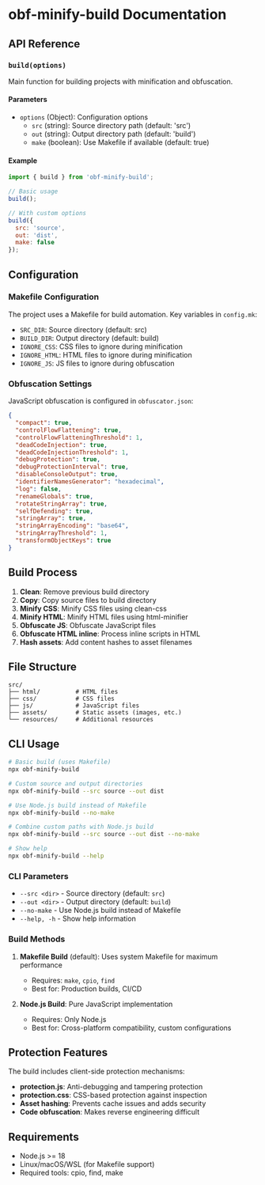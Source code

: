 # obf-minify-build Documentation

## API Reference

### `build(options)`

Main function for building projects with minification and obfuscation.

#### Parameters

- `options` (Object): Configuration options
  - `src` (string): Source directory path (default: 'src')
  - `out` (string): Output directory path (default: 'build')
  - `make` (boolean): Use Makefile if available (default: true)

#### Example

```javascript
import { build } from 'obf-minify-build';

// Basic usage
build();

// With custom options
build({
  src: 'source',
  out: 'dist',
  make: false
});
```

## Configuration

### Makefile Configuration

The project uses a Makefile for build automation. Key variables in `config.mk`:

- `SRC_DIR`: Source directory (default: src)
- `BUILD_DIR`: Output directory (default: build)
- `IGNORE_CSS`: CSS files to ignore during minification
- `IGNORE_HTML`: HTML files to ignore during minification
- `IGNORE_JS`: JS files to ignore during obfuscation

### Obfuscation Settings

JavaScript obfuscation is configured in `obfuscator.json`:

```json
{
  "compact": true,
  "controlFlowFlattening": true,
  "controlFlowFlatteningThreshold": 1,
  "deadCodeInjection": true,
  "deadCodeInjectionThreshold": 1,
  "debugProtection": true,
  "debugProtectionInterval": true,
  "disableConsoleOutput": true,
  "identifierNamesGenerator": "hexadecimal",
  "log": false,
  "renameGlobals": true,
  "rotateStringArray": true,
  "selfDefending": true,
  "stringArray": true,
  "stringArrayEncoding": "base64",
  "stringArrayThreshold": 1,
  "transformObjectKeys": true
}
```

## Build Process

1. **Clean**: Remove previous build directory
2. **Copy**: Copy source files to build directory
3. **Minify CSS**: Minify CSS files using clean-css
4. **Minify HTML**: Minify HTML files using html-minifier
5. **Obfuscate JS**: Obfuscate JavaScript files
6. **Obfuscate HTML inline**: Process inline scripts in HTML
7. **Hash assets**: Add content hashes to asset filenames

## File Structure

```
src/
├── html/          # HTML files
├── css/           # CSS files
├── js/            # JavaScript files
├── assets/        # Static assets (images, etc.)
└── resources/     # Additional resources
```

## CLI Usage

```bash
# Basic build (uses Makefile)
npx obf-minify-build

# Custom source and output directories
npx obf-minify-build --src source --out dist

# Use Node.js build instead of Makefile
npx obf-minify-build --no-make

# Combine custom paths with Node.js build
npx obf-minify-build --src source --out dist --no-make

# Show help
npx obf-minify-build --help
```

### CLI Parameters

- `--src <dir>` - Source directory (default: `src`)
- `--out <dir>` - Output directory (default: `build`)
- `--no-make` - Use Node.js build instead of Makefile
- `--help, -h` - Show help information

### Build Methods

1. **Makefile Build** (default): Uses system Makefile for maximum performance
   - Requires: `make`, `cpio`, `find`
   - Best for: Production builds, CI/CD

2. **Node.js Build**: Pure JavaScript implementation
   - Requires: Only Node.js
   - Best for: Cross-platform compatibility, custom configurations

## Protection Features

The build includes client-side protection mechanisms:

- **protection.js**: Anti-debugging and tampering protection
- **protection.css**: CSS-based protection against inspection
- **Asset hashing**: Prevents cache issues and adds security
- **Code obfuscation**: Makes reverse engineering difficult

## Requirements

- Node.js >= 18
- Linux/macOS/WSL (for Makefile support)
- Required tools: cpio, find, make
